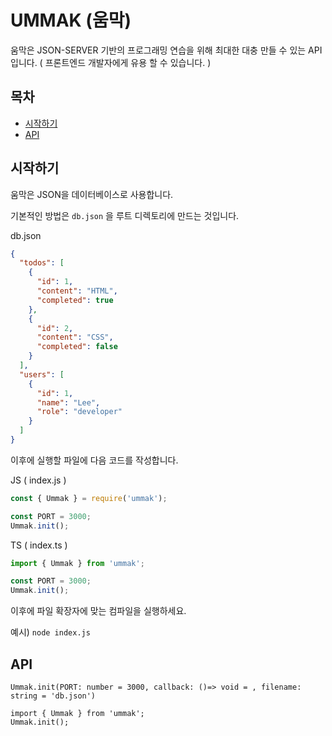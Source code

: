 # UMMAK (움막)

움막은 JSON-SERVER 기반의 프로그래밍 연습을 위해 최대한 대충 만들 수 있는 API 입니다. ( 프론트엔드 개발자에게 유용 할 수 있습니다. )

## 목차

- [시작하기](#시작하기)
- [API](#API)

## 시작하기

움막은 JSON을 데이터베이스로 사용합니다.

기본적인 방법은 `db.json` 을 루트 디렉토리에 만드는 것입니다.

db.json

```json
{
  "todos": [
    {
      "id": 1,
      "content": "HTML",
      "completed": true
    },
    {
      "id": 2,
      "content": "CSS",
      "completed": false
    }
  ],
  "users": [
    {
      "id": 1,
      "name": "Lee",
      "role": "developer"
    }
  ]
}
```

이후에 실행할 파일에 다음 코드를 작성합니다.

JS ( index.js )

```js
const { Ummak } = require('ummak');

const PORT = 3000;
Ummak.init();
```

TS ( index.ts )

```ts
import { Ummak } from 'ummak';

const PORT = 3000;
Ummak.init();
```

이후에 파일 확장자에 맞는 컴파일을 실행하세요.

예시) `node index.js`

## API

`Ummak.init(PORT: number = 3000, callback: ()=> void = , filename: string = 'db.json')`

```
import { Ummak } from 'ummak';
Ummak.init();
```
